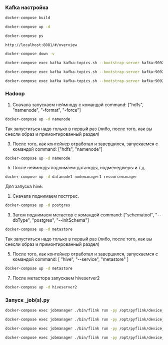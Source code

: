 ### Kafka настройка


```bash
docker-compose build
```


```bash
docker-compose up -d
```

```bash
docker-compose ps
```
```
http://localhost:8081/#/overview

```
```bash
docker-compose down -v
```

```bash
docker-compose exec kafka kafka-topics.sh --bootstrap-server kafka:9092 --create --topic itmo2023 --partitions 1 --replication-factor 1
```
```bash
docker-compose exec kafka kafka-topics.sh --bootstrap-server kafka:9092 --describe itmo2023  
```
```bash
docker-compose exec kafka kafka-topics.sh --bootstrap-server kafka:9092 --alter --topic itmo2023 --partitions 2
```

### Hadoop
1. Сначала запускаем неймноду с командой command: ["hdfs", "namenode", "-format", "-force"]
```bash
docker-compose up -d namenode
```
Так запуститься надо только в первый раз (либо, после того, как вы снесли образ и примонтированный раздел)

3. После того, как контейнер отработал и завершился, запускаемся с командой command: ["hdfs", "namenode"]
```bash
docker-compose up -d namenode
```
5. После неймноды поднимаем датаноды, нодменеджеры и т.д.
```bash
docker-compose up -d datanode1 nodemanager1 resourcemanager 
```

Для запуска hive:

1. Сначала поднимаем постгрес.
```bash
docker-compose up -d postgres
```
3. Затем поднимаем метастор с командой command: ["schematool", "--dbType", "postgres", "--initSchema"]
```bash
docker-compose up -d metastore
```
Так запуститься надо только в первый раз (либо, после того, как вы снесли образ и примонтированный раздел)

5. После того, как контейнер отработал и завершился, запускаемся с командой command: [ "hive", "--service", "metastore" ]
```bash
docker-compose up -d metastore
```
7. После метастора запускаем hiveserver2
```bash
docker-compose up -d hiveserver2
```

### Запуск _job(s).py

```bash
docker-compose exec jobmanager ./bin/flink run -py /opt/pyflink/device_job.py -d  
```

```bash
docker-compose exec jobmanager ./bin/flink run -py /opt/pyflink/device_job_tumbling.py -d
```

```bash
docker-compose exec jobmanager ./bin/flink run -py /opt/pyflink/device_job_sliding.py -d
```

```bash
docker-compose exec jobmanager ./bin/flink run -py /opt/pyflink/device_job_session.py -d
```

